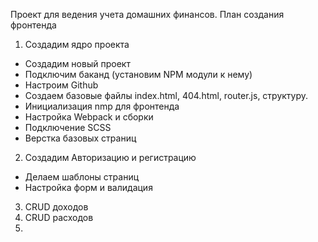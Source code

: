 Проект для ведения учета домашних финансов.
План создания фронтенда
1. Создадим ядро проекта
- Создадим новый проект
- Подключим баканд (установим NPM модули к нему)
- Настроим Github
- Создаем базовые файлы index.html, 404.html, router.js, структуру.
- Инициализация nmp для фронтенда
- Настройка Webpack и сборки
- Подключение SCSS
- Верстка базовых страниц
2. Создадим Авторизацию и регистрацию
- Делаем шаблоны страниц
- Настройка форм и валидация
3. CRUD доходов
4. CRUD расходов
5. 
